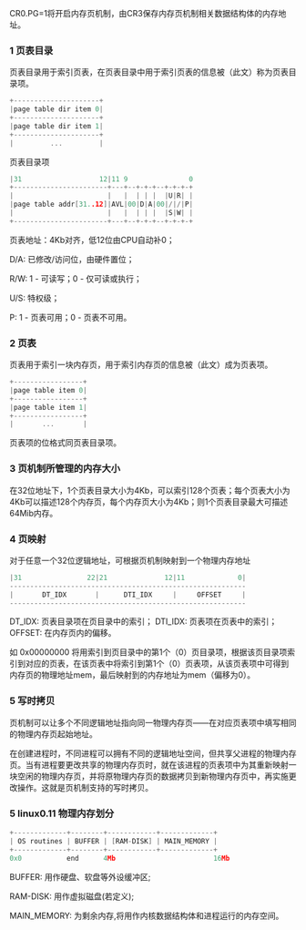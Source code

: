 CR0.PG=1将开启内存页机制，由CR3保存内存页机制相关数据结构体的内存地址。

### 1 页表目录
页表目录用于索引页表，在页表目录中用于索引页表的信息被（此文）称为页表目录项。
```C
+---------------------+
|page table dir item 0|
+---------------------+
|page table dir item 1|
+---------------------+
|         ...         |
```

页表目录项
```C
|31                   12|11 9               0
+-----------------------+---+--+-+-+--+-+-+-+
|                       |   |  | | |  |U|R| |
|page table addr[31..12]|AVL|00|D|A|00|/|/|P|
|                       |   |  | | |  |S|W| |
+-----------------------+---+--+-+-+--+-+-+-+
```
页表地址：4Kb对齐，低12位由CPU自动补0；

D/A: 已修改/访问位，由硬件置位；

R/W: 1 - 可读写；0 - 仅可读或执行；

U/S: 特权级；

P: 1 - 页表可用；0 - 页表不可用。

### 2 页表
页表用于索引一块内存页，用于索引内存页的信息被（此文）成为页表项。
```C
+-----------------+
|page table item 0|
+-----------------+
|page table item 1|
+-----------------+
|       ...       |
```
页表项的位格式同页表目录项。

### 3 页机制所管理的内存大小
在32位地址下，1个页表目录大小为4Kb，可以索引128个页表；每个页表大小为4Kb可以描述128个内存页，每个内存页大小为4Kb；则1个页表目录最大可描述64Mib内存。

### 4 页映射
对于任意一个32位逻辑地址，可根据页机制映射到一个物理内存地址
```C
|31                22|21              12|11             0|
----------------------------------------------------------
|       DT_IDX       |      DTI_IDX     |     OFFSET     |
----------------------------------------------------------
```
DT_IDX:  页表目录项在页目录中的索引；
DTI_IDX: 页表项在页表中的索引；
OFFSET:  在内存页内的偏移。

如 0x00000000 将用索引到页目录中的第1个（0）页目录项，根据该页目录项索引到对应的页表，在该页表中将索引到第1个（0）页表项，从该页表项中可得到内存页的物理地址mem，最后映射到的内存地址为mem（偏移为0）。

### 5 写时拷贝
页机制可以让多个不同逻辑地址指向同一物理内存页——在对应页表项中填写相同的物理内存页起始地址。

在创建进程时，不同进程可以拥有不同的逻辑地址空间，但共享父进程的物理内存页。当有进程要更改共享的物理内存页时，就在该进程的页表项中为其重新映射一块空闲的物理内存页，并将原物理内存页的数据拷贝到新物理内存页中，再实施更改操作。这就是页机制支持的写时拷贝。

### 5 linux0.11 物理内存划分
```C
+-------------+--------+------------+-------------+
| OS routines | BUFFER | [RAM-DISK] | MAIN_MEMORY |
+-------------+--------+------------+-------------+
0x0           end      4Mb                        16Mb
```
BUFFER: 用作硬盘、软盘等外设缓冲区;

RAM-DISK: 用作虚拟磁盘(若定义);

MAIN_MEMORY: 为剩余内存,将用作内核数据结构体和进程运行的内存空间。
